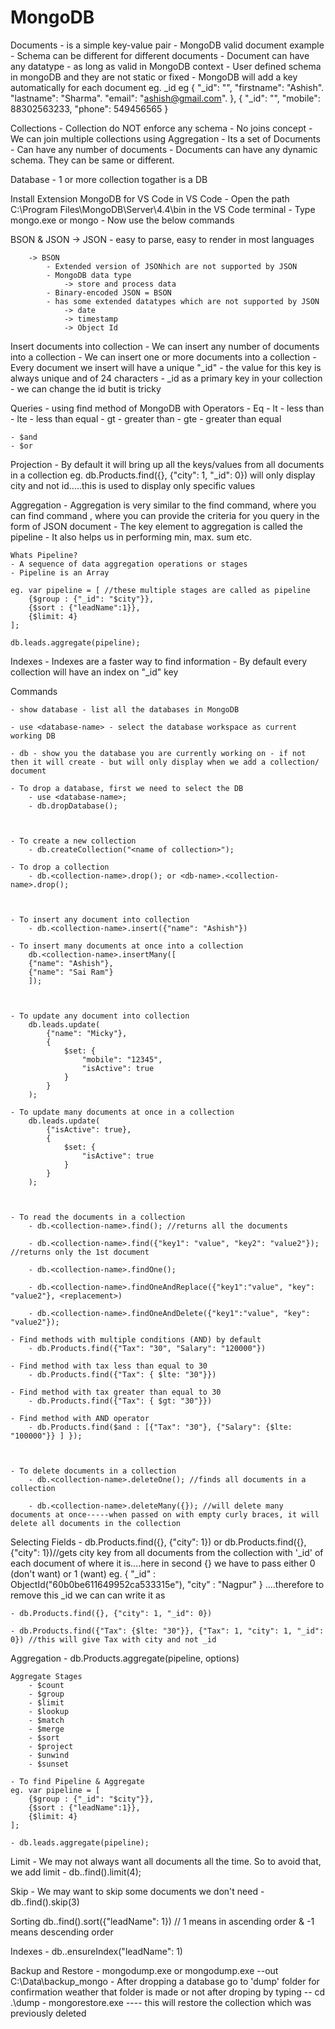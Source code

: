 # MongoDB

Documents
	- is a simple key-value pair
	- MongoDB valid document example
	- Schema can be different for different documents
	- Document can have any datatype - as long as valid in MongoDB context
	- User defined schema in mongoDB and they are not static or fixed
	- MongoDB will add a key automatically for each document eg. _id
	  eg
	{
		"_id": "<unique-value>",
		"firstname": "Ashish".
		"lastname": "Sharma".
		"email": "ashish@gmail.com".
	},
	{
		"_id": "<unique-value>",
		"mobile": 88302563233,
		"phone": 549456565
	}

Collections
	- Collection do NOT enforce any schema
		- No joins concept
	- We can join multiple collections using Aggregation
	- Its a set of Documents
	- Can have any number of documents
	- Documents can have any dynamic schema. They can be same or different.

Database
	- 1 or more collection togather is a DB
	
	
	
Install Extension MongoDB for VS Code in VS Code
	- Open the path C:\Program Files\MongoDB\Server\4.4\bin in the VS Code terminal
	- Type mongo.exe or mongo
	- Now use the below commands



BSON & JSON
		-> JSON
			- easy to parse, easy to render in most languages
			
		-> BSON
			- Extended version of JSONhich are not supported by JSON
			- MongoDB data type
				-> store and process data
			- Binary-encoded JSON = BSON
			- has some extended datatypes which are not supported by JSON
				-> date
				-> timestamp
				-> Object Id
				
				
				

Insert documents into collection
	- We can insert any number of documents into a collection
	- We can insert one or more documents into a collection
	- Every document we insert will have a unique "_id"
		- the value for this key is always unique and of 24 characters
		- _id  as a primary key in your collection
		- we can change the id butit is tricky
		
		

Queries
	- using find method of MongoDB with Operators
	- Eq
	- lt - less than
	- lte - less than equal
	- gt - greater than
	- gte - greater than equal

	- $and
	- $or
	
	
	
Projection
	- By default it will bring up all the keys/values from all documents in a collection
	eg. db.Products.find({}, {"city": 1, "_id": 0}) will only display city and not id.....this is used to display only specific values



Aggregation
	- Aggregation is very similar to the find command, where you can find command , where you can provide the criteria for you query in the form of JSON document
	- The key element to aggregation is called the pipeline
	- It also helps us in performing min, max. sum etc.
	
	Whats Pipeline?
	- A sequence of data aggregation operations or stages
	- Pipeline is an Array
	
	eg. var pipeline = [ //these multiple stages are called as pipeline 
		{$group : {"_id": "$city"}},
		{$sort : {"leadName":1}},
		{$limit: 4}
	];
	
	db.leads.aggregate(pipeline);
	
	
	
Indexes
	- Indexes are a faster way to find information
	- By default every collection will have an index on "_id" key
	

	


Commands

	- show database - list all the databases in MongoDB
	
	- use <database-name> - select the database workspace as current working DB
	
	- db - show you the database you are currently working on - if not then it will create - but will only display when we add a collection/ document
	
	- To drop a database, first we need to select the DB
		- use <database-name>;
		- db.dropDatabase();
		
		
		
	- To create a new collection 
		- db.createCollection("<name of collection>");
		
	- To drop a collection
		- db.<collection-name>.drop(); or <db-name>.<collection-name>.drop();
		
		
		
	- To insert any document into collection
		- db.<collection-name>.insert({"name": "Ashish"})
		
	- To insert many documents at once into a collection
		db.<collection-name>.insertMany([
		{"name": "Ashish"},
		{"name": "Sai Ram"}
		]);
		
		
		
	- To update any document into collection
		db.leads.update(
			{"name": "Micky"},
			{
				$set: {
					"mobile": "12345",
					"isActive": true
				}
			}
		);
		
	- To update many documents at once in a collection
		db.leads.update(
			{"isActive": true},
			{
				$set: {
					"isActive": true	
				}
			}
		);
		
		
		
	- To read the documents in a collection
		- db.<collection-name>.find(); //returns all the documents
		
		- db.<collection-name>.find({"key1": "value", "key2": "value2"}); //returns only the 1st document
		
		- db.<collection-name>.findOne();
		
		- db.<collection-name>.findOneAndReplace({"key1":"value", "key": "value2"}, <replacement>)
		
		- db.<collection-name>.findOneAndDelete({"key1":"value", "key": "value2"});
		
	- Find methods with multiple conditions (AND) by default
		- db.Products.find({"Tax": "30", "Salary": "120000"})
		
	- Find method with tax less than equal to 30
		- db.Products.find({"Tax": { $lte: "30"}})
	
	- Find method with tax greater than equal to 30
		- db.Products.find({"Tax": { $gt: "30"}})
		
	- Find method with AND operator
		- db.Products.find($and : [{"Tax": "30"}, {"Salary": {$lte: "100000"}} ] });
		
	
	
	- To delete documents in a collection
		- db.<collection-name>.deleteOne(); //finds all documents in a collection
		
		- db.<collection-name>.deleteMany({}); //will delete many documents at once-----when passed on with empty curly braces, it will delete all documents in the collection
		
		
		
Selecting Fields
	- db.Products.find({}, {"city": 1}) or db.Products.find({<condition>}, {"city": 1})//gets city key from all documents from the collection with '_id' of each document of where it is....here in second {} we have to pass either 0 (don't want) or 1 (want)
	eg. { "_id" : ObjectId("60b0be611649952ca533315e"), "city" : "Nagpur" } ....therefore to remove this _id we can can write it as 
	
	- db.Products.find({}, {"city": 1, "_id": 0})
	
	- db.Products.find({"Tax": {$lte: "30"}}, {"Tax": 1, "city": 1, "_id": 0}) //this will give Tax with city and not _id
	


Aggregation
	- db.Products.aggregate(pipeline, options)
	
	Aggregate Stages
		- $count
		- $group
		- $limit
		- $lookup
		- $match
		- $merge
		- $sort
		- $project
		- $unwind
		- $sunset
		
	- To find Pipeline & Aggregate
	eg. var pipeline = [
		{$group : {"_id": "$city"}},
		{$sort : {"leadName":1}},
		{$limit: 4}
	];
	
	- db.leads.aggregate(pipeline);
	
	
	
Limit
	- We may not always want all documents all the time. So to avoid that, we add limit
	- db.<collection-name>.find().limit(4);
	
	
	
Skip
	- We may want to skip some documents we don't need
	- db.<collection-name>.find().skip(3)
	
	
Sorting
	db.<collection-name>.find().sort({"leadName": 1}) // 1 means in ascending order & -1 means descending order

	
Indexes
	- db.<collection-name>.ensureIndex("leadName": 1)
	
	
Backup and Restore
	- mongodump.exe or mongodump.exe --out C:\Data\backup_mongo
	- After dropping a database go to 'dump' folder for confirmation weather that folder is made or not after droping by typing -- cd .\dump
	- mongorestore.exe ---- this will restore the collection which was previously deleted

